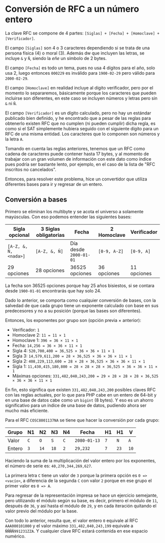 # Conversión de RFC a un número entero

La clave RFC se compone de 4 partes: `[Siglas] + [Fecha] + [Homoclave] + [Verificador]`.

El campo `[Siglas]` son 4 o 3 caracteres dependiendo si se trata de una persona física (4) o moral (3).
Además dw que incluyen las letras, se incluye `&` y `Ñ`, siendo la *eñe* un símbolo de 2 bytes.

El campo `[Fecha]` es todo un tema, pues no usa 4 dígitos para el año, solo usa 2, luego entonces `000229` es inválido
para `1900-02-29` pero válido para `2000-02-29`.

El campo `[Homoclave]` en realidad incluye al dígito verificador, pero por el momento lo separaremos, básicamente porque
los caracteres que pueden incluirse son diferentes, en este caso se incluyen números y letras pero sin `&` ni `Ñ`.

El campo `[Verificador]` es un dígito calculado, pero no hay un estándar publicado bien definido, y he encontrado que
a pesar de las reglas para obtenerlo existen RFC que no cumplen (ni pueden cumplir) dicha regla, es como si el SAT
simplemente hubiera seguido con el siguiente dígito para un RFC de una misma entidad.
Los caracteres que lo componen son números y la letra `A`.

Tomando en cuenta las reglas anteriores, tenemos que un RFC como cadena de caracteres puede contener hasta 17 bytes,
y al momento de trabajar con un gran volumen de información con este dato como índice pues podría ser bastante lento,
por ejemplo, en el caso de la lista de "RFC inscritos no cancelados".

Entonces, para resolver este problema, hice un convertidor que utiliza diferentes bases para ir y regresar de un entero.

## Conversión a bases

Primero se eliminan los multibyte y se acota el universo a solamente mayúsculas.
Con eso podemos entender las siguientes bases:

| Sigla opcional        | 3 Siglas obligatorias | Fecha                     | 2 Homoclave   | Verificador   |
| ---                   | ---                   | ---                       | ---           | ---           |
| `[A-Z, &, Ñ, <nada>]` | `[A-Z, &, Ñ]`         | Día desde `2000-01-01`    | `[0-9, A-Z]`  | `[0-9, A]`    |
| 29 opciones           | 28 opciones           | 36525 opciones            | 36 opciones   | 11 opciones   |

La fecha son 36525 opciones porque hay 25 años bisiestos, si se contara desde `1900-01-01` encontrarás que hay solo 24.

Dado lo anterior, se comporta como cualquier conversión de bases, con la salvedad de que cada grupo tiene un exponente
calculado con base en sus predecesores y no a su posición (porque las bases son diferentes).

Entonces, los exponentes por grupo son (opción previa × anterior):

- Verificador: `1`
- Homoclave 2: `11 = 11 × 1`
- Homoclave 1: `396 = 36 × 11 × 1`
- Fecha: `14,256 = 36 × 36 × 11 × 1`
- Sigla 4: `520,700,400 = 36,525 × 36 × 36 × 11 × 1`
- Sigla 3: `14,579,611,200 = 28 × 36,525 × 36 × 36 × 11 × 1`
- Sigla 2: `408,229,113,600 = 28 × 28 × 36,525 × 36 × 36 × 11 × 1`
- Sigla 1: `11,430,415,180,800 = 28 × 28 × 28 × 36,525 × 36 × 36 × 11 × 1`
- Máximas opciones: `331,482,040,243,200 = 29 × 28 × 28 × 28 × 36,525 × 36 × 36 × 11 × 1`

En fin, esto significa que existen `331,482,040,243,200` posibles claves RFC con las reglas actuales, por lo que
para PHP cabe en un entero de 64-bit y en una base de datos cabe como un `bigint` (8 bytes). Y eso es un ahorro
significativo para un índice de una base de datos, pudiendo ahora ser mucho más eficiente.

Para el RFC `COSC8001137NA` se tiene que hacer la conversión por cada grupo:

| Grupo   | N1   | N2   | N3   | N4   | Fecha         | H1   | H1   | V    |
| ---     | ---  | ---  | ---  | ---  | ---           | ---  | ---  | ---  |
| Valor   | `C`  | `O`  | `S`  | `C`  | `2080-01-13`  | `7`  | `N`  | `A`  | 
| Entero  | `3`  | `14` | `18` | `2`  | `29,232`      | `7`  | `23` | `10` |

Haciendo la suma de la multiplicación del valor entero por los exponentes, el número de serie es: `40,270,344,269,627`.

La primera letra `C` tiene un valor de `3` porque la primera opción es `0 => <vacío>`,
a diferencia de la segunda `C` con valor `2` porque en ese grupo el primer valor es `0 => A`.

Para regresar de la representación impresa se hace un ejercicio semejante, pero utilizando el módulo según su base,
es decir, primero el módulo de `11`, después de `36`, y así hasta el módulo de `29`, y en cada iteración quitando
el valor previo del módulo por la base.

Con todo lo anterior, resulta que, el valor entero `0` equivale al RFC `AAA000101000`
y el valor máximo `331,482,040,243,199` equivale a `ÑÑÑÑ991231ZZA`.
Y cualquier clave RFC estará contenida en ese espacio numérico.  
